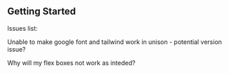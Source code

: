 ## Getting Started

Issues list:

Unable to make google font and tailwind work in unison - potential version issue?

Why will my flex boxes not work as inteded?
